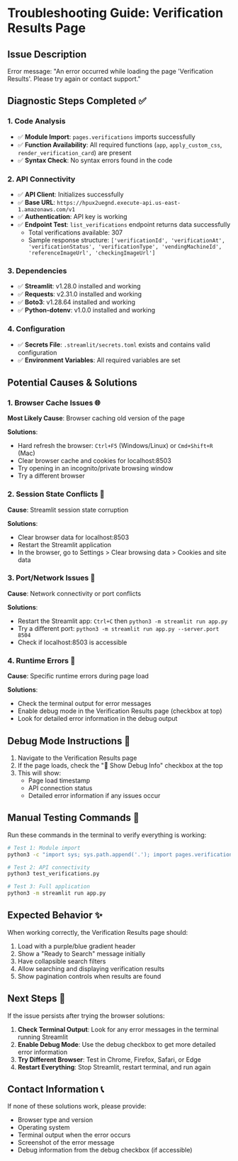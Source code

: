 # Troubleshooting Guide: Verification Results Page

## Issue Description
Error message: "An error occurred while loading the page 'Verification Results'. Please try again or contact support."

## Diagnostic Steps Completed ✅

### 1. Code Analysis
- ✅ **Module Import**: `pages.verifications` imports successfully
- ✅ **Function Availability**: All required functions (`app`, `apply_custom_css`, `render_verification_card`) are present
- ✅ **Syntax Check**: No syntax errors found in the code

### 2. API Connectivity
- ✅ **API Client**: Initializes successfully
- ✅ **Base URL**: `https://hpux2uegnd.execute-api.us-east-1.amazonaws.com/v1`
- ✅ **Authentication**: API key is working
- ✅ **Endpoint Test**: `list_verifications` endpoint returns data successfully
  - Total verifications available: 307
  - Sample response structure: `['verificationId', 'verificationAt', 'verificationStatus', 'verificationType', 'vendingMachineId', 'referenceImageUrl', 'checkingImageUrl']`

### 3. Dependencies
- ✅ **Streamlit**: v1.28.0 installed and working
- ✅ **Requests**: v2.31.0 installed and working
- ✅ **Boto3**: v1.28.64 installed and working
- ✅ **Python-dotenv**: v1.0.0 installed and working

### 4. Configuration
- ✅ **Secrets File**: `.streamlit/secrets.toml` exists and contains valid configuration
- ✅ **Environment Variables**: All required variables are set

## Potential Causes & Solutions

### 1. Browser Cache Issues 🌐
**Most Likely Cause**: Browser caching old version of the page

**Solutions**:
- Hard refresh the browser: `Ctrl+F5` (Windows/Linux) or `Cmd+Shift+R` (Mac)
- Clear browser cache and cookies for localhost:8503
- Try opening in an incognito/private browsing window
- Try a different browser

### 2. Session State Conflicts 🔄
**Cause**: Streamlit session state corruption

**Solutions**:
- Clear browser data for localhost:8503
- Restart the Streamlit application
- In the browser, go to Settings > Clear browsing data > Cookies and site data

### 3. Port/Network Issues 🔌
**Cause**: Network connectivity or port conflicts

**Solutions**:
- Restart the Streamlit app: `Ctrl+C` then `python3 -m streamlit run app.py`
- Try a different port: `python3 -m streamlit run app.py --server.port 8504`
- Check if localhost:8503 is accessible

### 4. Runtime Errors 🐛
**Cause**: Specific runtime errors during page load

**Solutions**:
- Check the terminal output for error messages
- Enable debug mode in the Verification Results page (checkbox at top)
- Look for detailed error information in the debug output

## Debug Mode Instructions 🔧

1. Navigate to the Verification Results page
2. If the page loads, check the "🔧 Show Debug Info" checkbox at the top
3. This will show:
   - Page load timestamp
   - API connection status
   - Detailed error information if any issues occur

## Manual Testing Commands 🧪

Run these commands in the terminal to verify everything is working:

```bash
# Test 1: Module import
python3 -c "import sys; sys.path.append('.'); import pages.verifications; print('✅ Module imports successfully')"

# Test 2: API connectivity
python3 test_verifications.py

# Test 3: Full application
python3 -m streamlit run app.py
```

## Expected Behavior ✨

When working correctly, the Verification Results page should:
1. Load with a purple/blue gradient header
2. Show a "Ready to Search" message initially
3. Have collapsible search filters
4. Allow searching and displaying verification results
5. Show pagination controls when results are found

## Next Steps 🚀

If the issue persists after trying the browser solutions:

1. **Check Terminal Output**: Look for any error messages in the terminal running Streamlit
2. **Enable Debug Mode**: Use the debug checkbox to get more detailed error information
3. **Try Different Browser**: Test in Chrome, Firefox, Safari, or Edge
4. **Restart Everything**: Stop Streamlit, restart terminal, and run again

## Contact Information 📞

If none of these solutions work, please provide:
- Browser type and version
- Operating system
- Terminal output when the error occurs
- Screenshot of the error message
- Debug information from the debug checkbox (if accessible)
